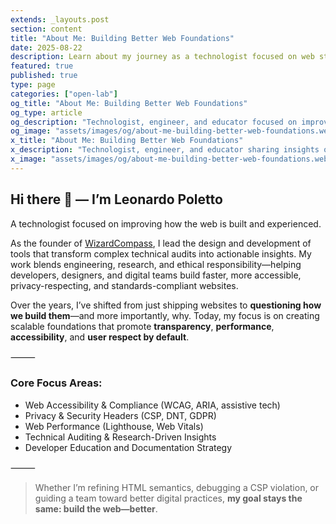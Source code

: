 ```yaml
---
extends: _layouts.post
section: content
title: "About Me: Building Better Web Foundations"
date: 2025-08-22
description: Learn about my journey as a technologist focused on web standards, accessibility, privacy, and digital ethics.
featured: true
published: true
type: page
categories: ["open-lab"]
og_title: "About Me: Building Better Web Foundations"
og_type: article
og_description: "Technologist, engineer, and educator focused on improving the way we build and experience the web — from accessibility and performance to privacy and digital ethics."
og_image: "assets/images/og/about-me-building-better-web-foundations.webp"
x_title: "About Me: Building Better Web Foundations"
x_description: "Technologist, engineer, and educator sharing insights on accessibility, performance, privacy, and web standards."
x_image: "assets/images/og/about-me-building-better-web-foundations.webp"
---
```


## Hi there 👋 — I’m **Leonardo Poletto**

A technologist focused on improving how the web is built and experienced.

As the founder of [WizardCompass](https://wizardcompass.com), I lead the design and development of tools that transform complex technical audits into actionable insights. My work blends engineering, research, and ethical responsibility—helping developers, designers, and digital teams build faster, more accessible, privacy-respecting, and standards-compliant websites.

Over the years, I’ve shifted from just shipping websites to **questioning how we build them**—and more importantly, why. Today, my focus is on creating scalable foundations that promote **transparency**, **performance**, **accessibility**, and **user respect by default**.

⸻

### Core Focus Areas:

- Web Accessibility & Compliance (WCAG, ARIA, assistive tech)
- Privacy & Security Headers (CSP, DNT, GDPR)
- Web Performance (Lighthouse, Web Vitals)
- Technical Auditing & Research-Driven Insights
- Developer Education and Documentation Strategy

⸻

> Whether I’m refining HTML semantics, debugging a CSP violation, or guiding a team toward better digital practices, **my goal stays the same: build the web—better**.
